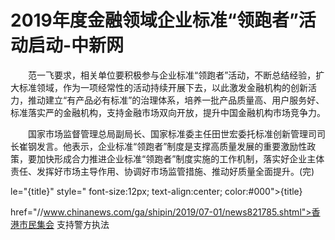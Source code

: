 # 2019年度金融领域企业标准“领跑者”活动启动-中新网

　　范一飞要求，相关单位要积极参与企业标准“领跑者”活动，不断总结经验，扩大标准领域，作为一项经常性的活动持续开展下去，以此激发金融机构的创新活力，推动建立“有产品必有标准”的治理体系，培养一批产品质量高、用户服务好、标准落实严的金融机构，支持金融市场双向开放，提升中国金融机构市场竞争力。

　　国家市场监督管理总局副局长、国家标准委主任田世宏委托标准创新管理司司长崔钢发言。他表示，企业标准“领跑者”制度是支撑高质量发展的重要激励性政策，要加快形成合力推进企业标准“领跑者”制度实施的工作机制，落实好企业主体责任、发挥好市场主导作用、协调好市场监管措施、推动好质量全面提升。(完)

le="{title}" style=" font-size:12px; text-align:center; color:#000">{title}

href="//www.chinanews.com/ga/shipin/2019/07-01/news821785.shtml">香港市民集会 支持警方执法
